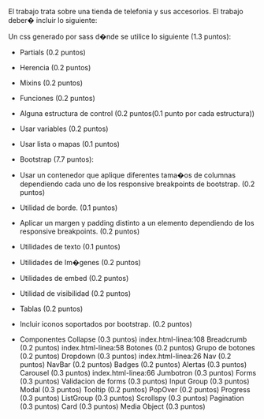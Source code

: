 El trabajo trata sobre una tienda de telefonia y sus accesorios.
El trabajo deber� incluir lo siguiente:

Un css generado por sass d�nde se utilice lo siguiente (1.3
puntos):
* Partials (0.2 puntos)
* Herencia (0.2 puntos)
* Mixins (0.2 puntos)
* Funciones (0.2 puntos)
* Alguna estructura de control (0.2 puntos(0.1 punto por cada
estructura))
* Usar variables (0.2 puntos)
* Usar lista o mapas (0.1 puntos)
* Bootstrap (7.7 puntos):
* Usar un contenedor que aplique diferentes tama�os de
columnas dependiendo cada uno de los responsive
breakpoints de bootstrap. (0.2 puntos)
* Utilidad de borde. (0.1 puntos)
* Aplicar un margen y padding distinto a un elemento
dependiendo de los responsive breakpoints. (0.2 puntos)
* Utilidades de texto (0.1 puntos)
* Utilidades de Im�genes (0.2 puntos)
* Utilidades de embed (0.2 puntos)
* Utilidad de visibilidad (0.2 puntos)
* Tablas (0.2 puntos)
* Incluir iconos soportados por bootstrap. (0.2 puntos)

* Componentes
	Collapse (0.3 puntos) index.html-linea:108
 	Breadcrumb (0.2 puntos) index.html-linea:58
 	Botones (0.2 puntos) 
 	Grupo de botones (0.2 puntos)
 	Dropdown (0.3 puntos) index.html-linea:26
 	Nav (0.2 puntos) 
 	NavBar (0.2 puntos) 
 	Badges (0.2 puntos)
 	Alertas (0.3 puntos)
 	Carousel (0.3 puntos) index.html-linea:66
 	Jumbotron (0.3 puntos)
 	Forms (0.3 puntos)
 	Validacion de forms (0.3 puntos)
 	Input Group (0.3 puntos)
 	Modal (0.3 puntos)
 	Tooltip (0.2 puntos)
 	PopOver (0.2 puntos)
 	Progress (0.3 puntos)
 	ListGroup (0.3 puntos)
 	Scrollspy (0.3 puntos)
 	Pagination (0.3 puntos)
 	Card (0.3 puntos)
 	Media Object (0.3 puntos)